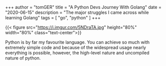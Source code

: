 +++
author = "tomGER"
title = "A Python Devs Journey With Golang"
date = "2020-06-15"
description = "The major struggles I came across while learning Golang"
tags = [
    "go",
    "python"
]
+++

{{< figure src="https://i.imgur.com/5NDraTA.jpg" height="80%" width="80%" class="text-center">}}

Python is by far my favourite language. You can achieve so much with extremely simple code and because of the widespread usage nearly everything is possible, however, the high-level nature and uncompiled nature of python.
